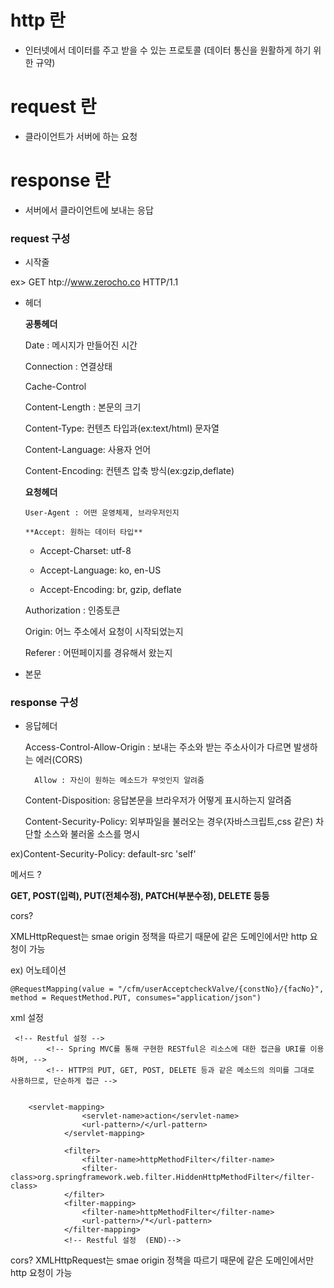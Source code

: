# http 란

 - 인터넷에서 데이터를 주고 받을 수 있는 프로토콜 (데이터 통신을 원활하게 하기 위한 규약)

# request 란

 - 클라이언트가 서버에 하는 요청

# response 란

 - 서버에서 클라이언트에 보내는 응답

### request  구성
 - 시작줄
 
 ex> GET htp://www.zerocho.co HTTP/1.1
 - 헤더
 
	**공통헤더**
	
	  Date : 메시지가 만들어진 시간
	  
	  Connection : 연결상태
	  
	  Cache-Control
	  
	  Content-Length : 본문의 크기
	  
	  Content-Type: 컨텐츠 타입과(ex:text/html) 문자열
	  
	  Content-Language: 사용자 언어
	  
	  Content-Encoding: 컨텐츠 압축 방식(ex:gzip,deflate)
	  
	**요청헤더**
	
	   User-Agent : 어떤 운영체제, 브라우저인지
	   
	   **Accept: 원하는 데이터 타입**
	   
   -   Accept-Charset: utf-8  
   
   -    Accept-Language: ko, en-US  
   
    -   Accept-Encoding: br, gzip, deflate
	

	 Authorization : 인증토큰
	 
	 Origin: 어느 주소에서 요청이 시작되었는지
	 
	 Referer : 어떤페이지를 경유해서 왔는지
	 

- 본문




### response 구성

 - 응답헤더
 

	  Access-Control-Allow-Origin : 보내는 주소와 받는 주소사이가 다르면 발생하는 에러(CORS)
	  
		 Allow : 자신이 원하는 메소드가 무엇인지 알려줌
		 
	 Content-Disposition: 응답본문을 브라우저가 어떻게 표시하는지 알려줌
	 
	Content-Security-Policy:  외부파일을 불러오는 경우(자바스크립트,css 같은) 차단할 소스와 불러올 소스를 명시 
	
ex)Content-Security-Policy: default-src 'self'



메서드 ? 

**GET, POST(입력), PUT(전체수정), PATCH(부분수정), DELETE 등등**

cors? 

XMLHttpRequest는 smae origin 정책을 따르기 때문에 같은 도메인에서만 http 요청이 가능


ex)
어노테이션


    @RequestMapping(value = "/cfm/userAcceptcheckValve/{constNo}/{facNo}", method = RequestMethod.PUT, consumes="application/json")

xml 설정
   

     <!-- Restful 설정 -->
            <!-- Spring MVC를 통해 구현한 RESTful은 리소스에 대한 접근을 URI를 이용하며, --> 
            <!-- HTTP의 PUT, GET, POST, DELETE 등과 같은 메소드의 의미를 그대로 사용하므로, 단순하게 접근 -->    
        	
    
        <servlet-mapping>
            		<servlet-name>action</servlet-name>
            		<url-pattern>/</url-pattern>
            	</servlet-mapping>
                
                <filter>
            		<filter-name>httpMethodFilter</filter-name>
            		<filter-class>org.springframework.web.filter.HiddenHttpMethodFilter</filter-class>
                </filter>
                <filter-mapping>
            		<filter-name>httpMethodFilter</filter-name>
            		<url-pattern>/*</url-pattern>
                </filter-mapping>
                <!-- Restful 설정  (END)-->


cors? 
XMLHttpRequest는 smae origin 정책을 따르기 때문에 같은 도메인에서만 http 요청이 가능